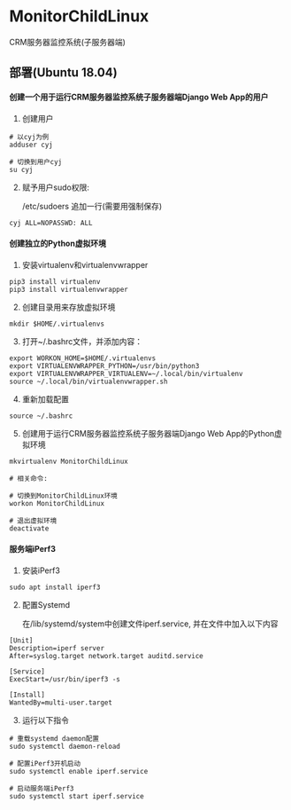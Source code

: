 # MonitorChildLinux
CRM服务器监控系统(子服务器端)

## 部署(Ubuntu 18.04)

#### 创建一个用于运行CRM服务器监控系统子服务器端Django Web App的用户

1. 创建用户

```
# 以cyj为例
adduser cyj
```

```
# 切换到用户cyj
su cyj
```

2. 赋予用户sudo权限:

    /etc/sudoers 追加一行(需要用强制保存)

```
cyj ALL=NOPASSWD: ALL
```

#### 创建独立的Python虚拟环境

1. 安装virtualenv和virtualenvwrapper

```
pip3 install virtualenv
pip3 install virtualenvwrapper
```

2. 创建目录用来存放虚拟环境

```
mkdir $HOME/.virtualenvs
```

3. 打开~/.bashrc文件，并添加内容：

```
export WORKON_HOME=$HOME/.virtualenvs
export VIRTUALENVWRAPPER_PYTHON=/usr/bin/python3
export VIRTUALENVWRAPPER_VIRTUALENV=~/.local/bin/virtualenv
source ~/.local/bin/virtualenvwrapper.sh
```
 
4. 重新加载配置

```
source ~/.bashrc
```

5. 创建用于运行CRM服务器监控系统子服务器端Django Web App的Python虚拟环境

```
mkvirtualenv MonitorChildLinux
```


```
# 相关命令:

# 切换到MonitorChildLinux环境
workon MonitorChildLinux

# 退出虚拟环境
deactivate
```

#### 服务端iPerf3
1. 安装iPerf3

```
sudo apt install iperf3
```

2. 配置Systemd

    在/lib/systemd/system中创建文件iperf.service, 并在文件中加入以下内容

```
[Unit]
Description=iperf server
After=syslog.target network.target auditd.service

[Service]
ExecStart=/usr/bin/iperf3 -s

[Install]
WantedBy=multi-user.target
```

3. 运行以下指令

```
# 重载systemd daemon配置
sudo systemctl daemon-reload

# 配置iPerf3开机启动
sudo systemctl enable iperf.service

# 启动服务端iPerf3
sudo systemctl start iperf.service
```
